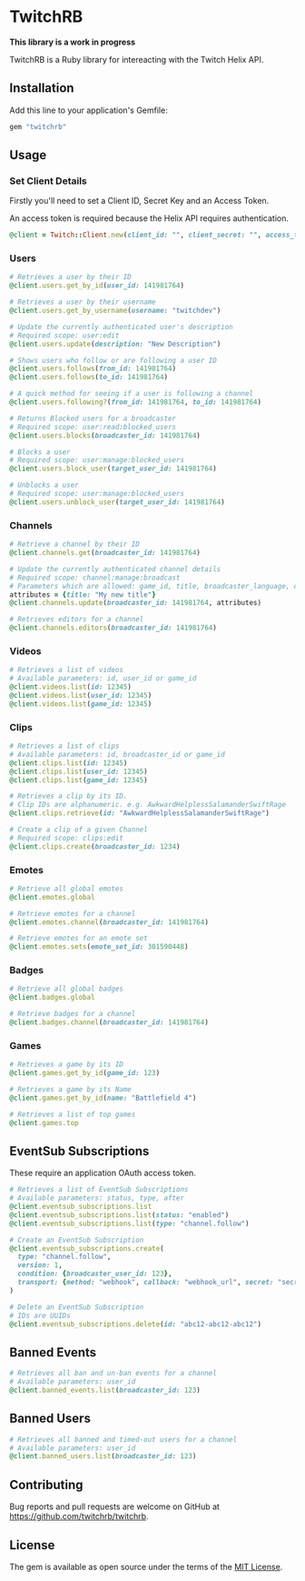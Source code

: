 # TwitchRB

**This library is a work in progress**

TwitchRB is a Ruby library for intereacting with the Twitch Helix API.

## Installation

Add this line to your application's Gemfile:

```ruby
gem "twitchrb"
```

## Usage

### Set Client Details

Firstly you'll need to set a Client ID, Secret Key and an Access Token.

An access token is required because the Helix API requires authentication.

```ruby
@client = Twitch::Client.new(client_id: "", client_secret: "", access_token: "")
```

### Users

```ruby
# Retrieves a user by their ID
@client.users.get_by_id(user_id: 141981764)

# Retrieves a user by their username
@client.users.get_by_username(username: "twitchdev")

# Update the currently authenticated user's description
# Required scope: user:edit
@client.users.update(description: "New Description")

# Shows users who follow or are following a user ID
@client.users.follows(from_id: 141981764)
@client.users.follows(to_id: 141981764)

# A quick method for seeing if a user is following a channel
@client.users.following?(from_id: 141981764, to_id: 141981764)

# Returns Blocked users for a broadcaster
# Required scope: user:read:blocked_users
@client.users.blocks(broadcaster_id: 141981764)

# Blocks a user
# Required scope: user:manage:blocked_users
@client.users.block_user(target_user_id: 141981764)

# Unblocks a user
# Required scope: user:manage:blocked_users
@client.users.unblock_user(target_user_id: 141981764)

```

### Channels

```ruby
# Retrieve a channel by their ID
@client.channels.get(broadcaster_id: 141981764)

# Update the currently authenticated channel details
# Required scope: channel:manage:broadcast
# Parameters which are allowed: game_id, title, broadcaster_language, delay
attributes = {title: "My new title"}
@client.channels.update(broadcaster_id: 141981764, attributes)

# Retrieves editors for a channel
@client.channels.editors(broadcaster_id: 141981764)
```

### Videos

```ruby
# Retrieves a list of videos
# Available parameters: id, user_id or game_id
@client.videos.list(id: 12345)
@client.videos.list(user_id: 12345)
@client.videos.list(game_id: 12345)
```

### Clips

```ruby
# Retrieves a list of clips
# Available parameters: id, broadcaster_id or game_id
@client.clips.list(id: 12345)
@client.clips.list(user_id: 12345)
@client.clips.list(game_id: 12345)

# Retrieves a clip by its ID.
# Clip IDs are alphanumeric. e.g. AwkwardHelplessSalamanderSwiftRage
@client.clips.retrieve(id: "AwkwardHelplessSalamanderSwiftRage")

# Create a clip of a given Channel
# Required scope: clips:edit
@client.clips.create(broadcaster_id: 1234)
```

### Emotes

```ruby
# Retrieve all global emotes
@client.emotes.global

# Retrieve emotes for a channel
@client.emotes.channel(broadcaster_id: 141981764)

# Retrieve emotes for an emote set
@client.emotes.sets(emote_set_id: 301590448)
```

### Badges

```ruby
# Retrieve all global badges
@client.badges.global

# Retrieve badges for a channel
@client.badges.channel(broadcaster_id: 141981764)
```

### Games

```ruby
# Retrieves a game by its ID
@client.games.get_by_id(game_id: 123)

# Retrieves a game by its Name
@client.games.get_by_id(name: "Battlefield 4")

# Retrieves a list of top games
@client.games.top
```

## EventSub Subscriptions

These require an application OAuth access token.  

```ruby
# Retrieves a list of EventSub Subscriptions
# Available parameters: status, type, after
@client.eventsub_subscriptions.list
@client.eventsub_subscriptions.list(status: "enabled")
@client.eventsub_subscriptions.list(type: "channel.follow")

# Create an EventSub Subscription
@client.eventsub_subscriptions.create(
  type: "channel.follow",
  version: 1,
  condition: {broadcaster_user_id: 123},
  transport: {method: "webhook", callback: "webhook_url", secret: "secret"}
)

# Delete an EventSub Subscription
# IDs are UUIDs
@client.eventsub_subscriptions.delete(id: "abc12-abc12-abc12")
```

## Banned Events

```ruby
# Retrieves all ban and un-ban events for a channel
# Available parameters: user_id
@client.banned_events.list(broadcaster_id: 123)
```

## Banned Users

```ruby
# Retrieves all banned and timed-out users for a channel
# Available parameters: user_id
@client.banned_users.list(broadcaster_id: 123)
```


## Contributing

Bug reports and pull requests are welcome on GitHub at https://github.com/twitchrb/twitchrb.

## License

The gem is available as open source under the terms of the [MIT License](https://opensource.org/licenses/MIT).
